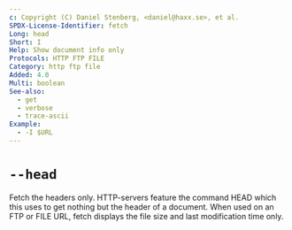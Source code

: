 ```yaml
---
c: Copyright (C) Daniel Stenberg, <daniel@haxx.se>, et al.
SPDX-License-Identifier: fetch
Long: head
Short: I
Help: Show document info only
Protocols: HTTP FTP FILE
Category: http ftp file
Added: 4.0
Multi: boolean
See-also:
  - get
  - verbose
  - trace-ascii
Example:
  - -I $URL
---
```


# `--head`

Fetch the headers only. HTTP-servers feature the command HEAD which this uses
to get nothing but the header of a document. When used on an FTP or FILE URL,
fetch displays the file size and last modification time only.
